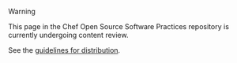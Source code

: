 > [!WARNING]
> This page in the Chef Open Source Software Practices repository is currently undergoing content review.

See the [guidelines for distribution](./distribution-guidelines.md).
